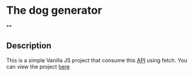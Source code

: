 # The dog generator

\*\*

## Description

This is a simple Vanilla JS project that consume this <a href="https://thedogapi.com/">API</a> using fetch. You can view the project <a href="https://tom-spider-dev.github.io/DOG-GENERATOR-JS/src/index.html">here</a>
